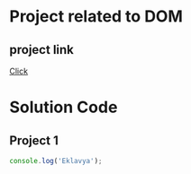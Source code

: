 # Project related to DOM

## project link

[Click](
    https://github.com/EklavyaKumar602?tab=overview&from=2024-02-01&to=2024-02-06
)

# Solution Code

## Project 1

```javascript
console.log('Eklavya');

```


